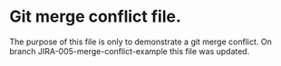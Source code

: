 # Git merge conflict file. 

The purpose of this file is only to demonstrate a git merge conflict. On branch JIRA-005-merge-conflict-example this file was updated.